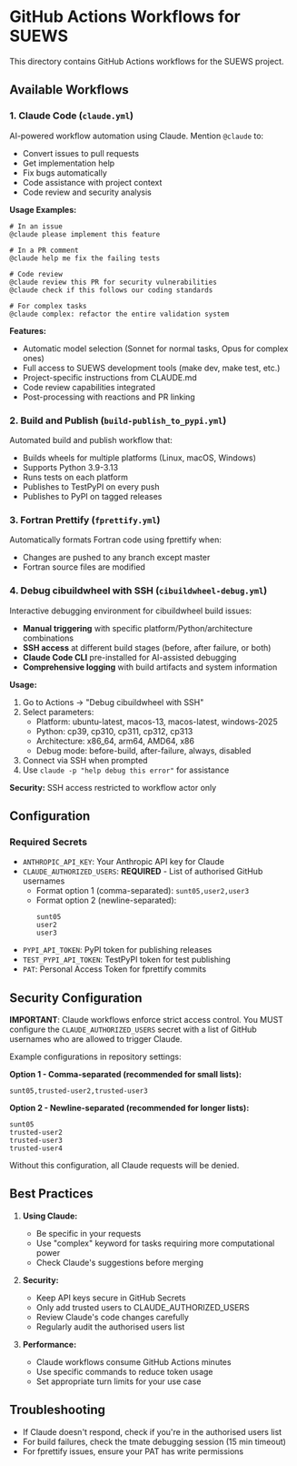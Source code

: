 # GitHub Actions Workflows for SUEWS

This directory contains GitHub Actions workflows for the SUEWS project.

## Available Workflows

### 1. Claude Code (`claude.yml`)
AI-powered workflow automation using Claude. Mention `@claude` to:
- Convert issues to pull requests
- Get implementation help
- Fix bugs automatically
- Code assistance with project context
- Code review and security analysis

**Usage Examples:**
```
# In an issue
@claude please implement this feature

# In a PR comment
@claude help me fix the failing tests

# Code review
@claude review this PR for security vulnerabilities
@claude check if this follows our coding standards

# For complex tasks
@claude complex: refactor the entire validation system
```

**Features:**
- Automatic model selection (Sonnet for normal tasks, Opus for complex ones)
- Full access to SUEWS development tools (make dev, make test, etc.)
- Project-specific instructions from CLAUDE.md
- Code review capabilities integrated
- Post-processing with reactions and PR linking

### 2. Build and Publish (`build-publish_to_pypi.yml`)
Automated build and publish workflow that:
- Builds wheels for multiple platforms (Linux, macOS, Windows)
- Supports Python 3.9-3.13
- Runs tests on each platform
- Publishes to TestPyPI on every push
- Publishes to PyPI on tagged releases

### 3. Fortran Prettify (`fprettify.yml`)
Automatically formats Fortran code using fprettify when:
- Changes are pushed to any branch except master
- Fortran source files are modified

### 4. Debug cibuildwheel with SSH (`cibuildwheel-debug.yml`)
Interactive debugging environment for cibuildwheel build issues:
- **Manual triggering** with specific platform/Python/architecture combinations
- **SSH access** at different build stages (before, after failure, or both)
- **Claude Code CLI** pre-installed for AI-assisted debugging
- **Comprehensive logging** with build artifacts and system information

**Usage:**
1. Go to Actions → "Debug cibuildwheel with SSH"
2. Select parameters:
   - Platform: ubuntu-latest, macos-13, macos-latest, windows-2025
   - Python: cp39, cp310, cp311, cp312, cp313
   - Architecture: x86_64, arm64, AMD64, x86
   - Debug mode: before-build, after-failure, always, disabled
3. Connect via SSH when prompted
4. Use `claude -p "help debug this error"` for assistance

**Security:** SSH access restricted to workflow actor only

## Configuration

### Required Secrets
- `ANTHROPIC_API_KEY`: Your Anthropic API key for Claude
- `CLAUDE_AUTHORIZED_USERS`: **REQUIRED** - List of authorised GitHub usernames
  - Format option 1 (comma-separated): `sunt05,user2,user3`
  - Format option 2 (newline-separated):
    ```
    sunt05
    user2
    user3
    ```
- `PYPI_API_TOKEN`: PyPI token for publishing releases
- `TEST_PYPI_API_TOKEN`: TestPyPI token for test publishing
- `PAT`: Personal Access Token for fprettify commits


## Security Configuration

**IMPORTANT**: Claude workflows enforce strict access control. You MUST configure the `CLAUDE_AUTHORIZED_USERS` secret with a list of GitHub usernames who are allowed to trigger Claude.

Example configurations in repository settings:

**Option 1 - Comma-separated (recommended for small lists):**
```
sunt05,trusted-user2,trusted-user3
```

**Option 2 - Newline-separated (recommended for longer lists):**
```
sunt05
trusted-user2
trusted-user3
trusted-user4
```

Without this configuration, all Claude requests will be denied.

## Best Practices

1. **Using Claude:**
   - Be specific in your requests
   - Use "complex" keyword for tasks requiring more computational power
   - Check Claude's suggestions before merging

2. **Security:**
   - Keep API keys secure in GitHub Secrets
   - Only add trusted users to CLAUDE_AUTHORIZED_USERS
   - Review Claude's code changes carefully
   - Regularly audit the authorised users list

3. **Performance:**
   - Claude workflows consume GitHub Actions minutes
   - Use specific commands to reduce token usage
   - Set appropriate turn limits for your use case

## Troubleshooting

- If Claude doesn't respond, check if you're in the authorised users list
- For build failures, check the tmate debugging session (15 min timeout)
- For fprettify issues, ensure your PAT has write permissions
